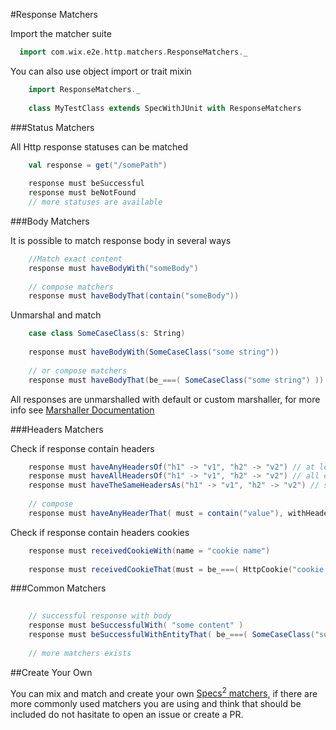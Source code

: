 #Response Matchers
 

 
Import the matcher suite

```scala
  import com.wix.e2e.http.matchers.ResponseMatchers._

```

You can also use object import or trait mixin

```scala
    import ResponseMatchers._
     
    class MyTestClass extends SpecWithJUnit with ResponseMatchers     
```
 

###Status Matchers

All Http response statuses can be matched

```scala
    val response = get("/somePath")
    
    response must beSuccessful
    response must beNotFound
    // more statuses are available
```

###Body Matchers

It is possible to match response body in several ways
```scala
    //Match exact content
    response must haveBodyWith("someBody")
    
    // compose matchers
    response must haveBodyThat(contain("someBody"))
```

Unmarshal and match

```scala
    case class SomeCaseClass(s: String)
    
    response must haveBodyWith(SomeCaseClass("some string"))
     
    // or compose matchers 
    response must haveBodyThat(be_===( SomeCaseClass("some string") ))
```

All responses are unmarshalled with default or custom marshaller, for more info see [Marshaller Documentation](./MARSHALLER.md)


###Headers Matchers

Check if response contain headers

```scala
    response must haveAnyHeadersOf("h1" -> "v1", "h2" -> "v2") // at least one is found 
    response must haveAllHeadersOf("h1" -> "v1", "h2" -> "v2") // all exists on response 
    response must haveTheSameHeadersAs("h1" -> "v1", "h2" -> "v2") // same list of headers (no more, no less)
     
    // compose
    response must haveAnyHeaderThat( must = contain("value"), withHeaderName = "header" ) 

```

Check if response contain headers cookies
```scala
    response must receivedCookieWith(name = "cookie name")
    
    response must receivedCookieThat(must = be_===( HttpCookie("cookie name", "cookie value") ))

```

###Common Matchers
```scala
    
    // successful response with body
    response must beSuccessfulWith( "some content" )
    response must beSuccessfulWithEntityThat( be_===( SomeCaseClass("some content" ) ) )
    
    // more matchers exists

```

##Create Your Own

You can mix and match and create your own [Specs<sup>2</sup> matchers](http://etorreborre.github.io/specs2/), if there are more commonly used matchers you are using and think that should be included do not hasitate to open an issue or create a PR.

